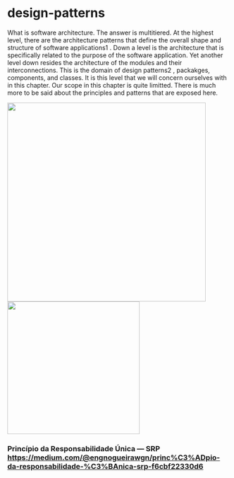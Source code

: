 # design-patterns
What is software architecture. The answer is multitiered. At the highest level, there  are the architecture patterns that define the overall shape and structure of software  applications1 . Down a level is the architecture that is specifically related to the purpose of the software application. Yet another level down resides the architecture of  the modules and their interconnections. This is the domain of design patterns2 , packakges, components, and classes. It is this level that we will concern ourselves with in  this chapter. Our scope in this chapter is quite limitted. There is much more to be said about the  principles and patterns that are exposed here.

<img src="https://bartoszkrajka.com/wp-content/uploads/2019/10/1_WZmVF9vJAyn8tO1g3lVa9w.png" width="450px" >
<img src="https://miro.medium.com/max/606/1*yO6YGExWLJl5VOUL61xXvQ.jpeg" width="300px">

### Princípio da Responsabilidade Única — SRP https://medium.com/@engnogueirawgn/princ%C3%ADpio-da-responsabilidade-%C3%BAnica-srp-f6cbf22330d6
